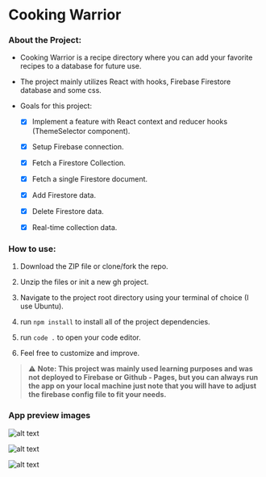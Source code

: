 # Cooking Warrior

### About the Project:

- Cooking Warrior is a recipe directory where you can add your favorite recipes to a database for future use.

- The project mainly utilizes React with hooks, Firebase Firestore database and some css.

- Goals for this project:

  - [x] Implement a feature with React context and reducer hooks (ThemeSelector component).

  - [x] Setup Firebase connection.

  - [x] Fetch a Firestore Collection.

  - [x] Fetch a single Firestore document.

  - [x] Add Firestore data.

  - [x] Delete Firestore data.

  - [x] Real-time collection data.

### How to use:

1. Download the ZIP file or clone/fork the repo.

2. Unzip the files or init a new gh project.

3. Navigate to the project root directory using your terminal of choice (I use Ubuntu).

4. run `npm install` to install all of the project dependencies.

5. run `code .` to open your code editor.

6. Feel free to customize and improve.

> :warning: **Note: This project was mainly used learning purposes and was not deployed to Firebase or Github - Pages, but you can always run the app on your local machine just note that you will have to adjust the firebase config file to fit your needs.**

### App preview images

![alt text](https://github.com/SirDev97/cooking-warrior/blob/main/src/assets/home.jpeg?raw=true)

![alt text](https://github.com/SirDev97/cooking-warrior/blob/main/src/assets/recipe.jpeg?raw=true)

![alt text](https://github.com/SirDev97/cooking-warrior/blob/main/src/assets/create.jpeg?raw=true)
